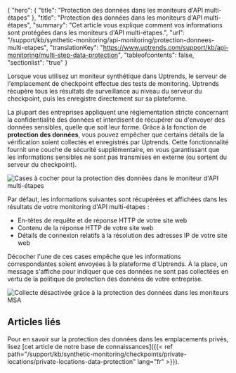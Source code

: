 {
"hero": {
"title": "Protection des données dans les moniteurs d'API multi-étapes"
},
"title": "Protection des données dans les moniteurs d'API multi-étapes",
"summary": "Cet article vous explique comment vos informations sont protégées dans les moniteurs d'API multi-étapes.",
"url": "/support/kb/synthetic-monitoring/api-monitoring/protection-donnees-multi-etapes",
"translationKey": "https://www.uptrends.com/support/kb/api-monitoring/multi-step-data-protection",
"tableofcontents": false,
"sectionlist": "true"
}

Lorsque vous utilisez un moniteur synthétique dans Uptrends, le serveur de l'emplacement de checkpoint effectue des tests de monitoring. Uptrends récupère tous les résultats de surveillance au niveau du serveur du checkpoint, puis les enregistre directement sur sa plateforme.

La plupart des entreprises appliquent une réglementation stricte concernant la confidentialité des données et interdisent de récupérer ou d'envoyer des données sensibles, quelle que soit leur forme. Grâce à la fonction de **protection des données**, vous pouvez empêcher que certains détails de la vérification soient collectés et enregistrés par Uptrends. Cette fonctionnalité fournit une couche de sécurité supplémentaire, en vous garantissant que les informations sensibles ne sont pas transmises en externe (ou sortent du serveur du checkpoint).

![Cases à cocher pour la protection des données dans le moniteur d'API multi-étapes](/img/content/scr-data-protection-checkbox.min.png)

Par défaut, les informations suivantes sont récupérées et affichées dans les résultats de votre monitoring d'API multi-étapes :

- En-têtes de requête et de réponse HTTP de votre site web
- Contenu de la réponse HTTP de votre site web
- Détails de connexion relatifs à la résolution des adresses IP de votre site web

Décocher l'une de ces cases empêche que les informations correspondantes soient envoyées à la plateforme d'Uptrends. À la place, un message s'affiche pour indiquer que ces données ne sont pas collectées en vertu de la politique de protection des données de votre entreprise.

![Collecte désactivée grâce à la protection des données dans les moniteurs MSA](/img/content/scr-data-protection-disabled-checkbox.min.png)

## Articles liés

Pour en savoir sur la protection des données dans les emplacements privés, lisez [cet article de notre base de connaissances]({{< ref path="/support/kb/synthetic-monitoring/checkpoints/private-locations/private-locations-data-protection" lang="fr" >}}).
